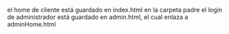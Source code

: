 el home de cliente está guardado en index.html en la carpeta padre
el login de administrador está guardado en admin.html, el cual enlaza a adminHome.html
